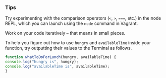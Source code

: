 ### Tips

Try experimenting with the comparison operators (`<`, `>`, `===`, etc.) in the node REPL, which you can launch using the `node` command in Vagrant.

Work on your code iteratively – that means in small pieces. 

To help you figure out how to use `hungry` and `availableTime` inside your function, try outputting their values to the Terminal as follows.


  ```JavaScript
function whatToDoForLunch(hungry, availableTime) {
  console.log("hungry is", hungry);
  console.log("availableTime is", availableTime);
}
```

